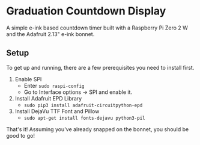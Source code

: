 # Graduation Countdown Display
A simple e-ink based countdown timer built with a Raspberry Pi Zero 2 W and the Adafruit 2.13" e-ink bonnet.

## Setup
To get up and running, there are a few prerequisites you need to install first.

1. Enable SPI
   - Enter `sudo raspi-config`
   - Go to Interface options -> SPI and enable it.
2. Install Adafruit EPD Library
   - `sudo pip3 install adafruit-circuitpython-epd`
3. Install DejaVu TTF Font and Pillow
   - `sudo apt-get install fonts-dejavu python3-pil`

That's it! Assuming you've already snapped on the bonnet, you should be good to go!
